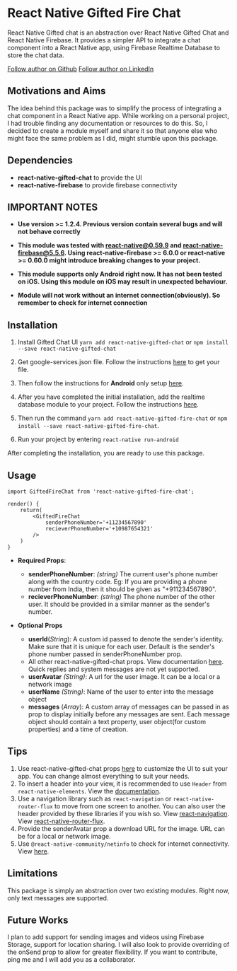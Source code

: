 # React Native Gifted Fire Chat

React Native Gifted chat is an abstraction over React Native Gifted Chat and React Native Firebase. It provides a simpler API to integrate a chat component into a React Native app, using Firebase Realtime Database to store the chat data.

[Follow author on Github](https://github.com/yashg160)
[Follow author on LinkedIn](https://www.linkedin.com/in/yash-gupta-575679179/)

## Motivations and Aims
The idea behind this package was to simplify the process of integrating a chat component in a React Native app. While working on a personal project, I had trouble finding any documentation or resources to do this. So, I decided to create a module myself and share it so that anyone else who might face the same problem as I did, might stumble upon this package.

## Dependencies

- **react-native-gifted-chat** to provide the UI 
-  **react-native-firebase** to provide firebase connectivity

## IMPORTANT NOTES
- **Use version >= 1.2.4. Previous version contain several bugs and will not behave correctly**

- **This module was tested with react-native@0.59.9 and react-native-firebase@5.5.6. Using react-native-firebase >= 6.0.0 or react-native >= 0.60.0 might introduce breaking changes to your project.**
 
- **This module supports only Android right now. It has not been  tested on iOS. Using this module on iOS may result in unexpected behaviour.**

- **Module will not work without an internet connection(obviously). So remember to check for internet connection**

## Installation
1.  Install Gifted Chat UI
`yarn add react-native-gifted-chat` 
or
`npm install --save react-native-gifted-chat`

2. Get google-services.json file. Follow the instructions [here](https://rnfirebase.io/docs/v5.x.x/installation/initial-setup) to get your file.
3. Then follow the instructions for **Android** only setup [here](https://rnfirebase.io/docs/v5.x.x/installation/android). 
4. After you have completed the initial installation, add the realtime database module to your project. Follow the instructions [here](https://rnfirebase.io/docs/v5.x.x/database/android).
5. Then run the command `yarn add react-native-gifted-fire-chat` or `npm install --save react-native-gifted-fire-chat`.
6. Run your project by entering `react-native run-android`

After completing the installation, you are ready to use this package.

## Usage

    import GiftedFireChat from 'react-native-gifted-fire-chat';
	
	render() {
		return(
			<GiftedFireChat
				senderPhoneNumber='+11234567890'
				recieverPhoneNumber='+10987654321'
			/>
		)
	}

- **Required Props**: 
	- **senderPhoneNumber**: *(string)* The current user's phone number along with the country code. Eg: If you are providing a phone number from India, then it should be given as "+911234567890".
	-	**recieverPhoneNumber**: *(string)* The phone number of the other user. It should be provided in a similar manner as the sender's number.
	

- **Optional Props**
	- **userId**(*String*): A custom id passed to denote the sender's identity. Make sure that it is unique for each user. Default is the sender's phone number passed in senderPhoneNumber prop.
	- All other react-native-gifted-chat props. View documentation [here](https://www.npmjs.com/package/react-native-gifted-chat). Quick replies and system messages are not yet supported. 
	- **userAvatar** *(String)*: A url for the user image. It can be a local or a network image
	- **userName** *(String)*: Name of the user to enter into the message object
	- **messages** (*Array*): A custom array of messages can be passed in as prop to display initially before any messages are sent. Each message object should contain a text property, user object(for custom properties) and a time of creation.

## Tips
1. Use react-native-gifted-chat props [here](https://www.npmjs.com/package/react-native-gifted-chat) to customize the UI to suit your app. You can change almost everything to suit your needs.
2. To insert a header into your view, it is recommended to use `Header` from `react-native-elements`. View the [documentation](https://react-native-elements.github.io/react-native-elements/docs/header.html).
3. Use a navigation library such as `react-navigation` or `react-native-router-flux` to move from one screen to another. You can also user the header provided by these libraries if you wish so. View [react-navigation](https://reactnavigation.org/docs/en/getting-started.html). View [react-native-router-flux](https://www.npmjs.com/package/react-native-router-flux).
4. Provide the senderAvatar prop a download URL for the image. URL can be for a local or network image.
5. Use `@react-native-community/netinfo` to check for internet connectivity. View [here](https://www.npmjs.com/package/@react-native-community/netinfo).

## Limitations
This package is simply an abstraction over two existing modules.
Right now, only text messages are supported.

## Future Works
I plan to add support for sending images and videos using Firebase Storage, support for location sharing. I will also look to provide overriding of the onSend prop to allow for greater flexibility. If you want to contribute, ping me and I will add you as a collaborator.